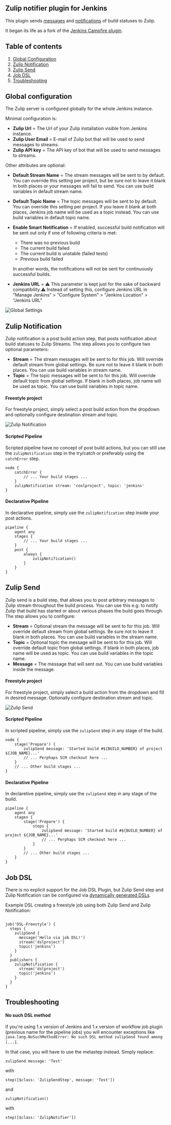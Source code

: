 ## Zulip notifier plugin for Jenkins

This plugin sends [messages](#zulip-send) and [notifications](#zulip-notification) of build statuses to Zulip.

It began its life as a fork of the [Jenkins Campfire plugin](https://github.com/jenkinsci/campfire-plugin).

## Table of contents
1. [Global Configuration](#global-configuration)
1. [Zulip Notification](#zulip-notification)
1. [Zulip Send](#zulip-send)
1. [Job DSL](#job-dsl)
1. [Troubleshooting](#troubleshooting)

## Global configuration

The Zulip server is configured globally for the whole Jenkins instance.

Minimal configuration is:
* **Zulip Url** = The Url of your Zulip installation visible from Jenkins instance.
* **Zulip User Email** = E-mail of Zulip bot that will be used to send messages to streams.
* **Zulip API key** = The API key of bot that will be used to send messages to streams.

Other attributes are optional:
* **Default Stream Name** = The stream messages will be sent to by default.
You can override this setting per project, but be sure not to leave it blank in both places
or your messages will fail to send.
You can use build variables in default stream name.
* **Default Topic Name** = The topic messages will be sent to by default.
You can override this setting per project. If you leave it blank at both places,
Jenkins job name will be used as a topic instead.
You can use build variables in default topic name.
* **Enable Smart Notification** = If enabled, successful build notification will be sent out only if
one of following criteria is met:
    * There was no previous build
    * The current build failed
    * The current build is unstable (failed tests)
    * Previous build failed
    
    In another words, the notifications will not be sent for continuously successful builds.
* **Jenkins URL** = :warning: This parameter is kept just for the sake of backward compatibility.:warning:
Instead of setting this, configure Jenkins URL in "Manage Jenkins" > "Configure System" > "Jenkins Location" > "Jenkins URL" 

![Global Settings](docs/global-settings.png)

## Zulip Notification

Zulip notification is a post build action step, that posts notification about build statuses to Zulip Streams.
The step allows you to configure two optional parameters:
* **Stream** = The stream messages will be sent to for this job. Will override default stream from global settings.
Be sure not to leave it blank in both places.
You can use build variables in stream name.
* **Topic** = The topic messages will be sent to for this job. Will override default topic from global settings.
If blank in both places, job name will be used as topic.
You can use build variables in topic name.

#### Freestyle project 

For freestyle project, simply select a post build action from the dropdown
and optionally configure destination stream and topic.

![Zulip Notification](docs/zulip-notification.png)

#### Scripted Pipeline

Scripted pipeline have no concept of post build actions, but you can still use the ```zulipNotification```
step in the try/catch or preferably using the ```catchError``` step.

```jenkins
node {
    catchError {
        // ... Your build stages ...
    }
    zulipNotification stream: 'coolproject', topic: 'jenkins'
}
```

#### Declarative Pipeline

In declarative pipeline, simply use the ```zulipNotification``` step inside your post actions.

```jenkins
pipeline {
    agent any
    stages {
        // ... Your build stages ...
    }
    post {
        always {
            zulipNotification()
        }
    }
}
```


## Zulip Send

Zulip send is a build step, that allows you to post arbitrary messages to Zulip stream throughout the build process.
You can use this e.g. to notify Zulip that build has started or about various phases the build goes through.
The step allows you to configure:
* **Stream** = Optional stream the message will be sent to for this job. Will override default stream from global settings.
Be sure not to leave it blank in both places.
You can use build variables in the stream name.
* **Topic** = Optional topic the message will be sent to for this job. Will override default topic from global settings.
If blank in both places, job name will be used as topic.
You can use build variables in the topic name.
* **Message** = The message that will sent out. You can use build variables inside the message.

#### Freestyle project

For freestyle project, simply select a build action from the dropdown and fill in desired message.
Optionally configure destination stream and topic.

![Zulip Send](docs/zulip-send.png)

#### Scripted Pipeline

In scripted pipeline, simply use the ```zulipSend``` step in any stage of the build.

```jenkins
node {
    stage('Prepare') {
        zulipSend message: 'Started build #${BUILD_NUMBER} of project ${JOB_NAME}...'
        // ... Perphaps SCM checkout here ...
    }
    // ... Other build stages ...
}
```

#### Declarative Pipeline

In declaretive pipeline, simply use the ```zulipSend``` step in any stage of the build.

```jenkins
pipeline {
    agent any
    stages {
        stage('Prepare') {
            steps {
                zulipSend message: 'Started build #${BUILD_NUMBER} of project ${JOB_NAME}...'
                // ... Perphaps SCM checkout here ...
            }
        }
        // ... Other build stages ...
    }
}
```

## Job DSL

There is no explicit support for the Job DSL Plugin, but Zulip Send
step and Zulip Notification can be configured via [dynamically
generated DSLs](https://github.com/jenkinsci/job-dsl-plugin/wiki/Dynamic-DSL).

Example DSL creating a freestyle job using both Zulip Send and Zulip Notification:
```jenkins

job('DSL-Freestyle') {
  steps {
    zulipSend {
      message('Hello via job DSL!')
      stream('dslproject')
      topic('jenkins')
    }
  }
  publishers {
    zulipNotification {
      stream('dslproject')
      topic('jenkins')
    }
  }
}
```

## Troubleshooting

#### No such DSL method

If you're using 1.x version of Jenkins and 1.x version of workflow job plugin (previous name for the pipeline jobs)
you will encounter exceptions like ```java.lang.NoSuchMethodError: No such DSL method zulipSend found among [...]```.

In that case, you will have to use the metastep instead. Simply replace:

```jenkins
zulipSend message: 'Test'
```
with
```jenkins
step([$class: 'ZulipSendStep', message: 'Test'])
```

and

```jenkins
zulipNotification()
```

with

```jenkins
step([$class: 'ZulipNotifier'])
```